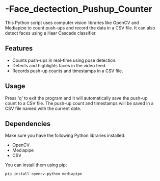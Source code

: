# -Face_dectection_Pushup_Counter

This Python script uses computer vision libraries like OpenCV and Mediapipe to count push-ups and record the data in a CSV file. It can also detect faces using a Haar Cascade classifier.

## Features

- Counts push-ups in real-time using pose detection.
- Detects and highlights faces in the video feed.
- Records push-up counts and timestamps in a CSV file.

## Usage

Press 'q' to exit the program and it will automatically save the push-up count to a CSV file. The push-up count and timestamps will be saved in a CSV file named with the current date.

## Dependencies

Make sure you have the following Python libraries installed:

- OpenCV
- Mediapipe
- CSV

You can install them using pip:

```bash
pip install opencv-python mediapipe 
